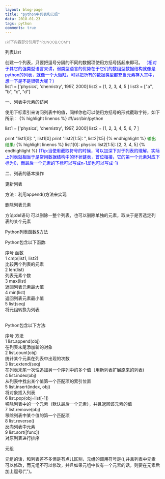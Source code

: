 ```yaml
---
layout: blog-page
title: "python中列表和元组"
data: 2018-01-23
tags: python
comments: true
---
```

<span style="color:grey;font-size:12px;">(以下内容部分引用于"RUNOOB.COM")
<p class="h1">列表List</p>
创建一个列表，只要把逗号分隔的不同的数据项使用方括号括起来即可。
<span style="color:blue">（相对于其它的强类型语言来讲，弱类型语言的优势在于它们的数组型数据结构就像是python的列表，就像一个大砸缸，可以把所有的数据类型都充当元素存入其中，想一下是不是很强大呢？）</span>
	<br>
	list1 = ['physics', 'chemistry', 1997, 2000]
	list2 = [1, 2, 3, 4, 5 ]
	list3 = ["a", "b", "c", "d"]
<p class="h2">一、列表中元素的访问</p>
使用下标索引来访问列表中的值，同样你也可以使用方括号的形式截取字符，如下所示：
{% highlight linenos %}
#!/usr/bin/python
 
list1 = ['physics', 'chemistry', 1997, 2000]
list2 = [1, 2, 3, 4, 5, 6, 7 ]
 
print "list1[0]: ", list1[0]
print "list2[1:5]: ", list2[1:5]
{% endhighlight %}
<span style="color:green">输出结果:</span>
{% highlight linenos %}
list1[0]:  physics
list2[1:5]:  [2, 3, 4, 5]
{% endhighlight %}
<span style="color:blue">(Tip:当使用截取符号的时候，可以加深下对于列表的理解，实际上列表就相当于是常用数据结构中的环状链表，首位相接，它的第一个元素对应下标为0，而最后一个元素的下标可以写成n-1却也可以写成-1)</span>
<p class="h2">二、列表的基本操作<p>
<p class="h3">更新列表</p>
方法：利用append()方法来实现
<p class="h3">删除列表元素</p>
方法:del语句
可以删除一整个列表，也可以删除单独的元素，取决于是否选定列表的某个元素
<p class="h3">Python列表函数&方法</p>
<p class="h3">Python包含以下函数:</p>

序号	函数<br>
1	cmp(list1, list2)<br>
比较两个列表的元素<br>
2	len(list)<br>
列表元素个数<br>
3	max(list)<br>
返回列表元素最大值<br>
4	min(list)<br>
返回列表元素最小值<br>
5	list(seq)<br>
将元组转换为列表<br>
<br>
<p class="h3">Python包含以下方法:</p>
序号	方法
<br>
1	list.append(obj)<br>
在列表末尾添加新的对象<br>
2	list.count(obj)<br>
统计某个元素在列表中出现的次数<br>
3	list.extend(seq)<br>
在列表末尾一次性追加另一个序列中的多个值（用新列表扩展原来的列表)<br>
4	list.index(obj)<br>
从列表中找出某个值第一个匹配项的索引位置<br>
5	list.insert(index, obj)<br>
将对象插入列表<br>
6	list.pop(obj=list[-1])<br>
移除列表中的一个元素（默认最后一个元素），并且返回该元素的值<br>
7	list.remove(obj)<br>
移除列表中某个值的第一个匹配项<br>
8	list.reverse()<br>
反向列表中元素<br>
9	list.sort([func])<br>
对原列表进行排序<br>

<p class="h1">元组</p>
元组的话，和列表差不多但是有点儿区别，元组的调用符号是(),并且列表中元素可以修改，而元组不可以修改，并且如果元组中仅有一个元素的话，则要在元素后加上逗号(",")。
